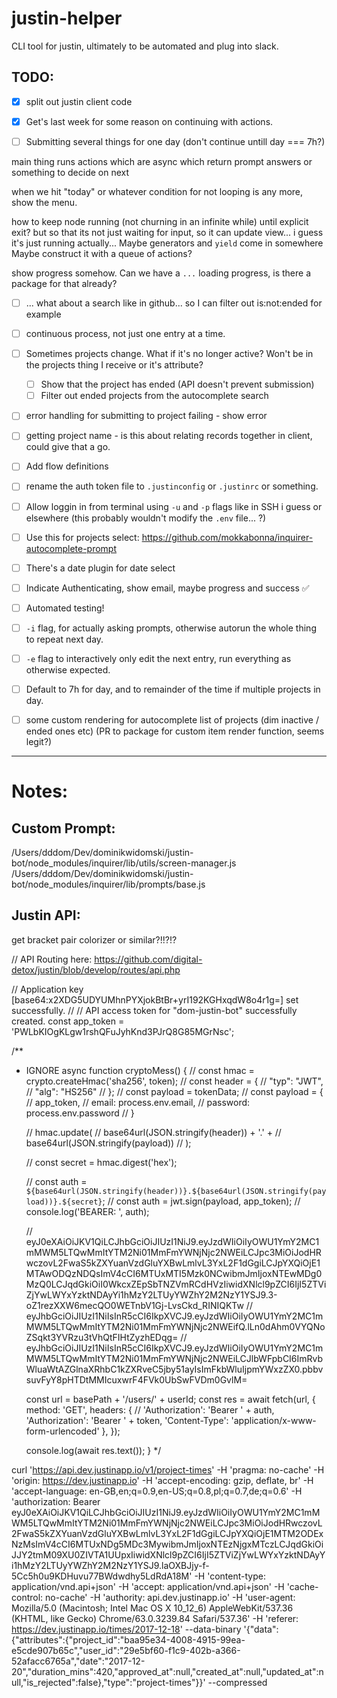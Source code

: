 # justin-helper
CLI tool for justin, ultimately to be automated and plug into slack.


## TODO:

- [x] split out justin client code

- [x] Get's last week for some reason on continuing with actions.
- [ ] Submitting several things for one day (don't continue untill day === 7h?)

main thing runs actions
which are async
which return prompt answers or something to decide on next

when we hit "today" or whatever condition for not looping is any more, show the menu.

how to keep node running (not churning in an infinite while) until explicit exit?
but so that its not just waiting for input, so it can update view...
i guess it's just running actually...
Maybe generators and `yield` come in somewhere
Maybe construct it with a queue of actions?

show progress somehow. Can we have a `...` loading progress, is there a package for that already?

- [ ] ... what about a search like in github... so I can filter out is:not:ended for example

- [ ] continuous process, not just one entry at a time.
- [ ] Sometimes projects change. What if it's no longer active? Won't be in the projects thing I receive or it's attribute?
	- [ ] Show that the project has ended (API doesn't prevent submission)
	- [ ] Filter out ended projects from the autocomplete search
- [ ] error handling for submitting to project failing - show error
- [ ] getting project name - is this about relating records together in client, could give that a go.
- [ ] Add flow definitions
- [ ] rename the auth token file to `.justinconfig` or `.justinrc` or something.
- [ ] Allow loggin in from terminal using `-u` and `-p` flags like in SSH i guess or elsewhere (this probably wouldn't modify the `.env` file... ?)
- [ ] Use this for projects select: https://github.com/mokkabonna/inquirer-autocomplete-prompt
- [ ] There's a date plugin for date select
- [ ] Indicate Authenticating, show email, maybe progress and success ✅
- [ ] Automated testing!
- [ ] `-i` flag, for actually asking prompts, otherwise autorun the whole thing to repeat next day.
- [ ] `-e` flag to interactively only edit the next entry, run everything as otherwise expected.
- [ ] Default to 7h for day, and to remainder of the time if multiple projects in day.


- [ ] some custom rendering for autocomplete list of projects (dim inactive / ended ones etc) (PR to package for custom item render function, seems legit?)



---


# Notes:


## Custom Prompt:

/Users/dddom/Dev/dominikwidomski/justin-bot/node_modules/inquirer/lib/utils/screen-manager.js
/Users/dddom/Dev/dominikwidomski/justin-bot/node_modules/inquirer/lib/prompts/base.js

## Justin API: 

get bracket pair colorizer or similar?!!?!?

// API Routing here: https://github.com/digital-detox/justin/blob/develop/routes/api.php

// Application key [base64:x2XDG5UDYUMhnPYXjokBtBr+yrI192KGHxqdW8o4r1g=] set successfully.
// 
// API access token for "dom-justin-bot" successfully created.
const app_token = 'PWLbKIOgKLgw1rshQFuJyhKnd3PJrQ8G85MGrNsc';

/**
 * IGNORE
async function cryptoMess() {
	// const hmac = crypto.createHmac('sha256', token);
	// const header = {
	// 	"typ": "JWT",
	// 	"alg": "HS256"
	// };
	// const payload = tokenData;
	// const payload = {
	// 	app_token,
	// 	email: process.env.email,
	// 	password: process.env.password
	// }

	// hmac.update(
	// 	base64url(JSON.stringify(header)) + '.' +
	// 	base64url(JSON.stringify(payload))
	// );

	// const secret = hmac.digest('hex');

	// const auth = `${base64url(JSON.stringify(header))}.${base64url(JSON.stringify(payload))}.${secret}`;
	// const auth = jwt.sign(payload, app_token);
	// console.log('BEARER: ', auth);

	// eyJ0eXAiOiJKV1QiLCJhbGciOiJIUzI1NiJ9.eyJzdWIiOiIyOWU1YmY2MC1mMWM5LTQwMmItYTM2Ni01MmFmYWNjNjc2NWEiLCJpc3MiOiJodHRwczovL2FwaS5kZXYuanVzdGluYXBwLmlvL3YxL2F1dGgiLCJpYXQiOjE1MTAwODQzNDQsImV4cCI6MTUxMTI5Mzk0NCwibmJmIjoxNTEwMDg0MzQ0LCJqdGkiOiI0WkcxZEpSbTNZVmRCdHVzIiwidXNlcl9pZCI6IjI5ZTViZjYwLWYxYzktNDAyYi1hMzY2LTUyYWZhY2M2NzY1YSJ9.3-oZ1rezXXW6mecQO0WETnbV1Gj-LvsCkd_RINIQKTw
	// eyJhbGciOiJIUzI1NiIsInR5cCI6IkpXVCJ9.eyJzdWIiOiIyOWU1YmY2MC1mMWM5LTQwMmItYTM2Ni01MmFmYWNjNjc2NWEifQ.lLn0dAhm0VYQNoZSqkt3YVRzu3tVhQtFIHtZyzhEDqg=
	// eyJhbGciOiJIUzI1NiIsInR5cCI6IkpXVCJ9.eyJzdWIiOiIyOWU1YmY2MC1mMWM5LTQwMmItYTM2Ni01MmFmYWNjNjc2NWEiLCJlbWFpbCI6ImRvbWluaWtAZGlnaXRhbC1kZXRveC5jby51ayIsImFkbWluIjpmYWxzZX0.pbbvsuvFyY8pHTDtMMIcuxwrF4FVk0UbSwFVDm0GvlM=

	const url = basePath + '/users/' + userId;
	const res = await fetch(url, {
		method: 'GET',
		headers: {
			// 'Authorization': 'Bearer ' + auth, 
			'Authorization': 'Bearer ' + token, 
			'Content-Type': 'application/x-www-form-urlencoded'
		}, 
	});

	console.log(await res.text());
}
 */

curl 'https://api.dev.justinapp.io/v1/project-times' -H 'pragma: no-cache' -H 'origin: https://dev.justinapp.io' -H 'accept-encoding: gzip, deflate, br' -H 'accept-language: en-GB,en;q=0.9,en-US;q=0.8,pl;q=0.7,de;q=0.6' -H 'authorization: Bearer eyJ0eXAiOiJKV1QiLCJhbGciOiJIUzI1NiJ9.eyJzdWIiOiIyOWU1YmY2MC1mMWM5LTQwMmItYTM2Ni01MmFmYWNjNjc2NWEiLCJpc3MiOiJodHRwczovL2FwaS5kZXYuanVzdGluYXBwLmlvL3YxL2F1dGgiLCJpYXQiOjE1MTM2ODExNzMsImV4cCI6MTUxNDg5MDc3MywibmJmIjoxNTEzNjgxMTczLCJqdGkiOiJJY2tmM09XU0ZIVTA1UUpxIiwidXNlcl9pZCI6IjI5ZTViZjYwLWYxYzktNDAyYi1hMzY2LTUyYWZhY2M2NzY1YSJ9.laOXBJjy-f-5Cc5h0u9KDHuvu77BWdwdhy5LdRdA18M' -H 'content-type: application/vnd.api+json' -H 'accept: application/vnd.api+json' -H 'cache-control: no-cache' -H 'authority: api.dev.justinapp.io' -H 'user-agent: Mozilla/5.0 (Macintosh; Intel Mac OS X 10_12_6) AppleWebKit/537.36 (KHTML, like Gecko) Chrome/63.0.3239.84 Safari/537.36' -H 'referer: https://dev.justinapp.io/times/2017-12-18' --data-binary '{"data":{"attributes":{"project_id":"baa95e34-4008-4915-99ea-e5cde907b65c","user_id":"29e5bf60-f1c9-402b-a366-52afacc6765a","date":"2017-12-20","duration_mins":420,"approved_at":null,"created_at":null,"updated_at":null,"is_rejected":false},"type":"project-times"}}' --compressed